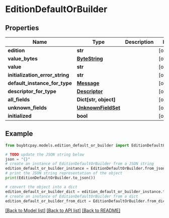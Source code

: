 # EditionDefaultOrBuilder


## Properties

Name | Type | Description | Notes
------------ | ------------- | ------------- | -------------
**edition** | **str** |  | [optional] 
**value_bytes** | [**ByteString**](ByteString.md) |  | [optional] 
**value** | **str** |  | [optional] 
**initialization_error_string** | **str** |  | [optional] 
**default_instance_for_type** | [**Message**](Message.md) |  | [optional] 
**descriptor_for_type** | [**Descriptor**](Descriptor.md) |  | [optional] 
**all_fields** | **Dict[str, object]** |  | [optional] 
**unknown_fields** | [**UnknownFieldSet**](UnknownFieldSet.md) |  | [optional] 
**initialized** | **bool** |  | [optional] 

## Example

```python
from buybtcpay.models.edition_default_or_builder import EditionDefaultOrBuilder

# TODO update the JSON string below
json = "{}"
# create an instance of EditionDefaultOrBuilder from a JSON string
edition_default_or_builder_instance = EditionDefaultOrBuilder.from_json(json)
# print the JSON string representation of the object
print(EditionDefaultOrBuilder.to_json())

# convert the object into a dict
edition_default_or_builder_dict = edition_default_or_builder_instance.to_dict()
# create an instance of EditionDefaultOrBuilder from a dict
edition_default_or_builder_from_dict = EditionDefaultOrBuilder.from_dict(edition_default_or_builder_dict)
```
[[Back to Model list]](../README.md#documentation-for-models) [[Back to API list]](../README.md#documentation-for-api-endpoints) [[Back to README]](../README.md)


